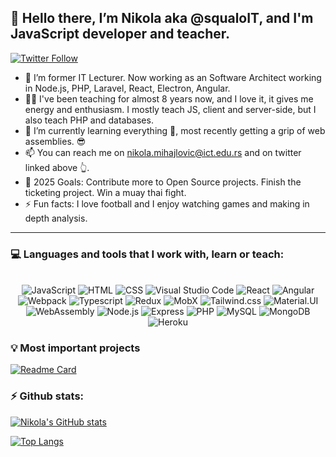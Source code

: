 ## 👋 Hello there, I’m Nikola aka @squaloIT, and I'm JavaScript developer and teacher. 
[![Twitter Follow](https://img.shields.io/twitter/follow/CompiledShark?color=1DA1F2&logo=twitter&style=for-the-badge)](https://twitter.com/intent/follow?original_referer=https%3A%2F%2Fgithub.com%2FCompiled_Shark&screen_name=Compiled_Shark)
- 👀 I’m former IT Lecturer. Now working as an Software Architect working in Node.js, PHP, Laravel, React, Electron, Angular.
- 👨‍🏫 I've been teaching for almost 8 years now, and I love it, it gives me energy and enthusiasm. I mostly teach JS, client and server-side, but I also teach PHP and databases. 
- 🌱 I’m currently learning everything 🤣, most recently getting a grip of web assemblies. 😎
- 📫 You can reach me on nikola.mihajlovic@ict.edu.rs and on twitter linked above 👆.
- 🥅 2025 Goals: Contribute more to Open Source projects. Finish the ticketing project. Win a muay thai fight. 
- ⚡ Fun facts: I love football and I enjoy watching games and making in depth analysis. 
<hr/>
<!---
squaloIT/squaloIT is a ✨ special ✨ repository because its `README.md` (this file) appears on your GitHub profile.
You can click the Preview link to take a look at your changes.
--->

### 💻 Languages and tools that I work with, learn or teach:
<p align="center">
<br/>
  <img alt="JavaScript" src="https://img.shields.io/badge/JavaScript-F7DF1E?style=for-the-badge&logo=javascript&logoColor=black" />
  <img alt="HTML" src="https://img.shields.io/badge/HTML-239120?style=for-the-badge&logo=html5&logoColor=white" />
  <img alt="CSS" src="https://img.shields.io/badge/CSS3-1572B6?style=for-the-badge&logo=css3&logoColor=white" />
  <img alt="Visual Studio Code" src="https://img.shields.io/badge/-Visual%20Studio%20Code-61DAFB?logo=visual-studio-code&logoColor=white&style=for-the-badge" />

  <img alt="React" src="https://img.shields.io/badge/React-20232A?style=for-the-badge&logo=react&logoColor=61DAFB" />
  <img alt="Angular" src="https://img.shields.io/badge/Angular-DD0031?style=for-the-badge&logo=angular&logoColor=white" />
  <img alt="Webpack" src="https://img.shields.io/badge/Webpack-8DD6F9?style=for-the-badge&logo=webpack&logoColor=white" />
  <img alt="Typescript" src="https://img.shields.io/badge/TypeScript-007ACC?style=for-the-badge&logo=typescript&logoColor=white" />
  <img alt="Redux" src="https://img.shields.io/badge/Redux-593D88?style=for-the-badge&logo=redux&logoColor=white " />
  <img alt="MobX" src="https://img.shields.io/badge/MobX-593D88?style=for-the-badge&logo=mobx&logoColor=white " />
  <img alt="Tailwind.css" src="https://img.shields.io/badge/Tailwind_CSS-38B2AC?style=for-the-badge&logo=tailwind-css&logoColor=white" />
  <img alt="Material.UI" src="https://img.shields.io/badge/Material--UI-0081CB?style=for-the-badge&logo=material-ui&logoColor=white" />
  <img alt="WebAssembly" src="https://img.shields.io/badge/WebAssembly-654FF0?style=for-the-badge&logo=webassembly&logoColor=white" />

  <img alt="Node.js" src="https://img.shields.io/badge/Node.js-43853D?style=for-the-badge&logo=node.js&logoColor=white" />
  <img alt="Express" src="https://img.shields.io/badge/Express.js-404D59?style=for-the-badge" />
  <img alt="PHP" src="https://img.shields.io/badge/PHP-777BB4?style=for-the-badge&logo=php&logoColor=white" />
  <img alt="MySQL" src="https://img.shields.io/badge/MySQL-00000F?style=for-the-badge&logo=mysql&logoColor=white" />
  <img alt="MongoDB" src="https://img.shields.io/badge/MongoDB-4EA94B?style=for-the-badge&logo=mongodb&logoColor=white" />

  <img alt="Heroku" src="https://img.shields.io/badge/Heroku-430098?style=for-the-badge&logo=heroku&logoColor=white" />
  <br/>
</p>


### 💡 Most important projects
[![Readme Card](https://github-readme-stats.vercel.app/api/pin/?username=squaloIT&repo=we-groove-master-thesis&theme=github_dark)](https://github.com/squaloIT/we-groove-master-thesis)

### ⚡ Github stats:
[![Nikola's GitHub stats](https://github-readme-stats.vercel.app/api?username=squaloIT&count_private=true&show_icons=true&theme=github_dark)](https://github.com/squaloIT/github-readme-stats)

[![Top Langs](https://github-readme-stats.vercel.app/api/top-langs/?username=squaloIT&layout=compact&theme=github_dark)](https://github.com/squaloIT/github-readme-stats)
